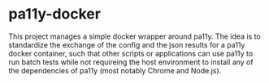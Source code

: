 # pa11y-docker

This project manages a simple docker wrapper around pa11y.  The idea is to standardize the exchange of the config and the json results for a pa11y docker container, such that other scripts or applications can use pa11y to run batch tests while not requireing the host environment to install any of the dependencies of pa11y (most notably Chrome and Node.js).
